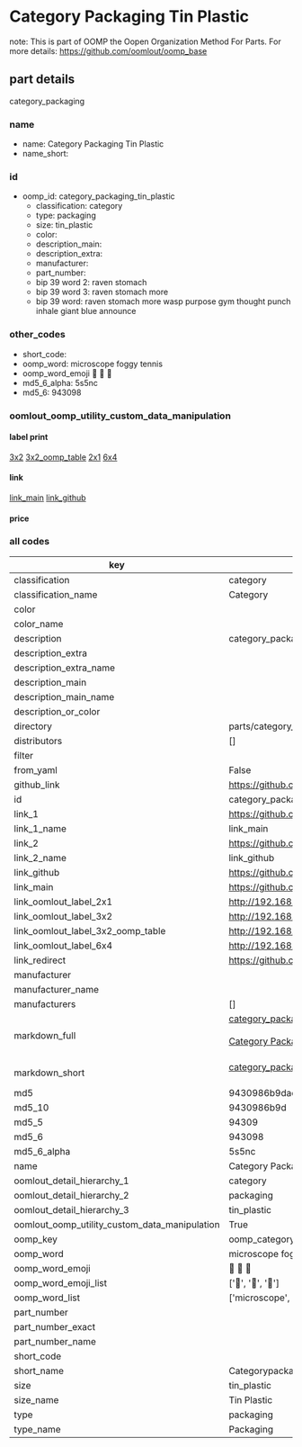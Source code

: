 # Category Packaging Tin Plastic  

note: This is part of OOMP the Oopen Organization Method For Parts. For more details: https://github.com/oomlout/oomp_base

##  part details
  



category_packaging



### name
* name: Category Packaging Tin Plastic
* name_short: 
### id
* oomp_id: category_packaging_tin_plastic
  * classification: category
  * type: packaging
  * size: tin_plastic
  * color: 
  * description_main: 
  * description_extra: 
  * manufacturer: 
  * part_number: 
  * bip 39 word 2: raven stomach
  * bip 39 word 3: raven stomach more
  * bip 39 word: raven stomach more wasp purpose gym thought punch inhale giant blue announce

### other_codes
* short_code: 
* oomp_word: microscope foggy tennis
* oomp_word_emoji :microscope: :foggy: :tennis:
* md5_6_alpha: 5s5nc
* md5_6: 943098






### oomlout_oomp_utility_custom_data_manipulation
#### label print
[3x2](http://192.168.1.245:1112/?label=oomp%205s5nc)
[3x2_oomp_table](http://192.168.1.108:1112/?label=oomp%205s5nc)
[2x1](http://192.168.1.242:1112/?label=oomp%205s5nc)
[6x4](http://192.168.1.55:1112/?label=oomp%205s5nc)    

#### link

[link_main](https://github.com/oomlout/oomlout_oomp_version_1_messy/tree/main/parts/category_packaging_tin_plastic) [link_github](https://github.com/oomlout/oomlout_oomp_version_1_messy/tree/main/parts/category_packaging_tin_plastic)                             

#### price







### all codes 
| key | value |  
| --- | --- |  
| classification | category |  
| classification_name | Category |  
| color |  |  
| color_name |  |  
| description | category_packaging |  
| description_extra |  |  
| description_extra_name |  |  
| description_main |  |  
| description_main_name |  |  
| description_or_color |   |  
| directory | parts/category_packaging_tin_plastic |  
| distributors | [] |  
| filter |  |  
| from_yaml | False |  
| github_link | https://github.com/oomlout/oomlout_oomp_part_src/tree/main/parts/category_packaging_tin_plastic |  
| id | category_packaging_tin_plastic |  
| link_1 | https://github.com/oomlout/oomlout_oomp_version_1_messy/tree/main/parts/category_packaging_tin_plastic |  
| link_1_name | link_main |  
| link_2 | https://github.com/oomlout/oomlout_oomp_version_1_messy/tree/main/parts/category_packaging_tin_plastic |  
| link_2_name | link_github |  
| link_github | https://github.com/oomlout/oomlout_oomp_version_1_messy/tree/main/parts/category_packaging_tin_plastic |  
| link_main | https://github.com/oomlout/oomlout_oomp_version_1_messy/tree/main/parts/category_packaging_tin_plastic |  
| link_oomlout_label_2x1 | http://192.168.1.242:1112/?label=oomp%205s5nc |  
| link_oomlout_label_3x2 | http://192.168.1.245:1112/?label=oomp%205s5nc |  
| link_oomlout_label_3x2_oomp_table | http://192.168.1.108:1112/?label=oomp%205s5nc |  
| link_oomlout_label_6x4 | http://192.168.1.55:1112/?label=oomp%205s5nc |  
| link_redirect | https://github.com/oomlout/oomlout_oomp_version_1_messy/tree/main/parts/category_packaging_tin_plastic |  
| manufacturer |  |  
| manufacturer_name |  |  
| manufacturers | [] |  
| markdown_full | [category_packaging_tin_plastic](none)<br>[](none)<br>[Category Packaging Tin Plastic](none)<br><br> |  
| markdown_short | [category_packaging_tin_plastic](none)<br><br> |  
| md5 | 9430986b9daddc1da0573f791fb58d93 |  
| md5_10 | 9430986b9d |  
| md5_5 | 94309 |  
| md5_6 | 943098 |  
| md5_6_alpha | 5s5nc |  
| name | Category Packaging Tin Plastic |  
| oomlout_detail_hierarchy_1 | category |  
| oomlout_detail_hierarchy_2 | packaging |  
| oomlout_detail_hierarchy_3 | tin_plastic |  
| oomlout_oomp_utility_custom_data_manipulation | True |  
| oomp_key | oomp_category_packaging_tin_plastic |  
| oomp_word | microscope foggy tennis |  
| oomp_word_emoji | :microscope: :foggy: :tennis: |  
| oomp_word_emoji_list | [':microscope:', ':foggy:', ':tennis:'] |  
| oomp_word_list | ['microscope', 'foggy', 'tennis'] |  
| part_number |  |  
| part_number_exact |  |  
| part_number_name |  |  
| short_code |  |  
| short_name | Categorypackaging |  
| size | tin_plastic |  
| size_name | Tin Plastic |  
| type | packaging |  
| type_name | Packaging |  
